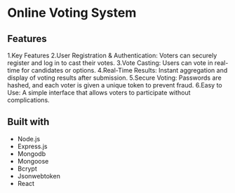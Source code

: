 # Online Voting System

## Features

1.Key Features
2.User Registration & Authentication: Voters can securely register and log in to cast their votes.
3.Vote Casting: Users can vote in real-time for candidates or options.
4.Real-Time Results: Instant aggregation and display of voting results after submission.
5.Secure Voting: Passwords are hashed, and each voter is given a unique token to prevent fraud.
6.Easy to Use: A simple interface that allows voters to participate without complications.

## Built with

- Node.js
- Express.js
- Mongodb
- Mongoose
- Bcrypt
- Jsonwebtoken
- React

